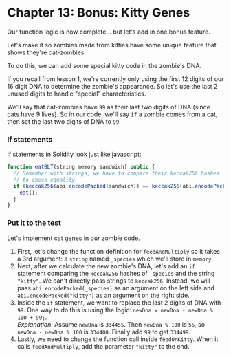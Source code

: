 # Chapter 13: Bonus: Kitty Genes
Our function logic is now complete... but let's add in one bonus feature.

Let's make it so zombies made from kitties have some unique feature that shows they're cat-zombies.

To do this, we can add some special kitty code in the zombie's DNA.

If you recall from lesson 1, we're currently only using the first 12 digits of our 16 digit DNA to determine the zombie's appearance. So let's use the last 2 unused digits to handle "special" characteristics.

We'll say that cat-zombies have `99` as their last two digits of DNA (since cats have 9 lives). So in our code, we'll say `if` a zombie comes from a cat, then set the last two digits of DNA to `99`.

### If statements
If statements in Solidity look just like javascript:
```js
function eatBLT(string memory sandwich) public {
  // Remember with strings, we have to compare their keccak256 hashes
  // to check equality
  if (keccak256(abi.encodePacked(sandwich)) == keccak256(abi.encodePacked("BLT"))) {
    eat();
  }
}
```

### Put it to the test
Let's implement cat genes in our zombie code.

  1. First, let's change the function definition for `feedAndMultiply` so it takes a 3rd argument: a `string` named `_species` which we'll store in `memory`.
  2. Next, after we calculate the new zombie's DNA, let's add an `if` statement comparing the `keccak256` hashes of `_species` and the string `"kitty"`. We can't directly pass strings to `keccak256`. Instead, we will pass `abi.encodePacked(_species)` as an argument on the left side and `abi.encodePacked("kitty")` as an argument on the right side.
  3. Inside the `if` statement, we want to replace the last 2 digits of DNA with `99`. One way to do this is using the logic: `newDna = newDna - newDna % 100 + 99;`.  
    *Explanation*: Assume `newDna` is `334455`. Then `newDna % 100` is `55`, so `newDna - newDna % 100` is `334400`. Finally add `99` to get `334499`.
  4. Lastly, we need to change the function call inside `feedOnKitty`. When it calls `feedAndMultiply`, add the parameter `"kitty"` to the end.